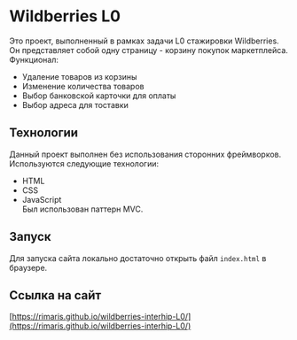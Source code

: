 # Wildberries L0  
Это проект, выполненный в рамках задачи L0 стажировки Wildberries. Он представляет собой одну страницу - корзину покупок маркетплейса.  
Функционал: 
- Удаление товаров из корзины
- Изменение количества товаров
- Выбор банковской карточки для оплаты
- Выбор адреса для тоставки
## Технологии  
Данный проект выполнен без использования сторонних фреймворков. Используются следующие технологии:
- HTML
- CSS
- JavaScript  
Был использован паттерн MVC.  
## Запуск
Для запуска сайта локально достаточно открыть файл `index.html` в браузере.
## Ссылка на сайт
[https://rimaris.github.io/wildberries-interhip-L0/](https://rimaris.github.io/wildberries-interhip-L0/)
